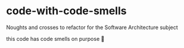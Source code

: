 # code-with-code-smells

Noughts and crosses to refactor for the Software Architecture subject

this code has code smells on purpose 😬
